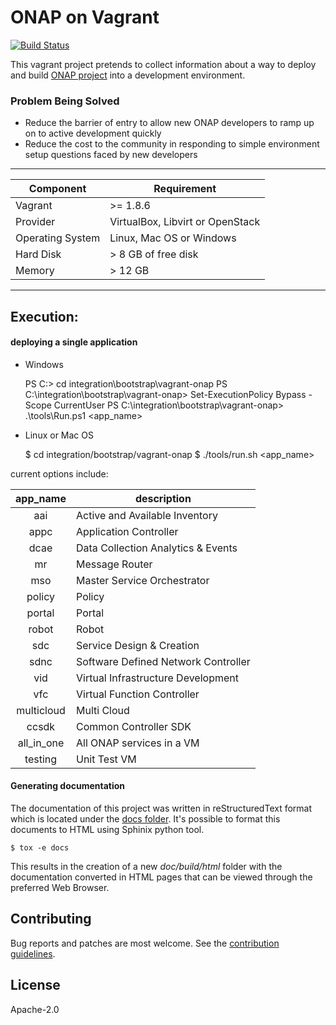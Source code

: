 # ONAP on Vagrant

[![Build Status](https://api.travis-ci.org/electrocucaracha/vagrant-onap.svg?branch=master)](https://api.travis-ci.org/electrocucaracha/vagrant-onap)

This vagrant project pretends to collect information about a way to deploy
and build [ONAP project](https://www.onap.org/) into a development environment.

### Problem Being Solved

* Reduce the barrier of entry to allow new ONAP developers to ramp up on to
active development quickly
* Reduce the cost to the community in responding to simple environment setup
questions faced by new developers

---

| Component        | Requirement                           |
|------------------|---------------------------------------|
| Vagrant          | >= 1.8.6                              |
| Provider         | VirtualBox, Libvirt or OpenStack      |
| Operating System | Linux, Mac OS or Windows              |
| Hard Disk        | > 8 GB of free disk                   |
| Memory           | > 12 GB                               |

---

## Execution:

#### deploying a single application

* Windows

    PS C:\> cd integration\bootstrap\vagrant-onap
    PS C:\integration\bootstrap\vagrant-onap> Set-ExecutionPolicy Bypass -Scope CurrentUser
    PS C:\integration\bootstrap\vagrant-onap> .\tools\Run.ps1 <app_name>

* Linux or Mac OS

    $ cd integration/bootstrap/vagrant-onap
    $ ./tools/run.sh <app_name>

current options include:

| app_name   | description                         |
|:----------:|-------------------------------------|
| aai        | Active and Available Inventory      |
| appc       | Application Controller              |
| dcae       | Data Collection Analytics & Events  |
| mr         | Message Router                      |
| mso        | Master Service Orchestrator         |
| policy     | Policy                              |
| portal     | Portal                              |
| robot      | Robot                               |
| sdc        | Service Design & Creation           |
| sdnc       | Software Defined Network Controller |
| vid        | Virtual Infrastructure Development  |
| vfc        | Virtual Function Controller         |
| multicloud | Multi Cloud                         |
| ccsdk      | Common Controller SDK               |
| all_in_one | All ONAP services in a VM           |
| testing    | Unit Test VM                        |

#### Generating documentation

The documentation of this project was written in reStructuredText
format which is located under the [docs folder](../blob/master/doc/source/index.rst).
It's possible to format this documents to HTML using Sphinix python
tool.

    $ tox -e docs

This results in the creation of a new *doc/build/html* folder with
the documentation converted in HTML pages that can be viewed through
the preferred Web Browser.

## Contributing

Bug reports and patches are most welcome.
See the [contribution guidelines](CONTRIBUTING.md).

## License

Apache-2.0
